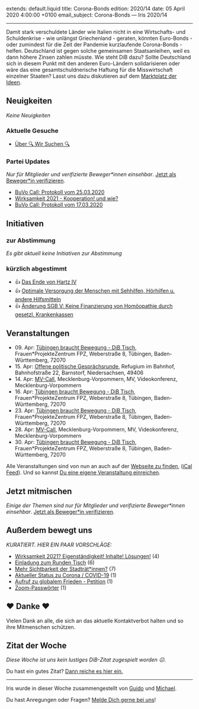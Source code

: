 
extends: default.liquid
title: Corona-Bonds
edition: 2020/14
date: 05 April 2020 4:00:00 +0100
email_subject: Corona-Bonds — Iris 2020/14

---
Damit stark verschuldete Länder wie Italien nicht in eine Wirtschafts- und Schuldenkrise - wie unlängst Griechenland - geraten, könnten Euro-Bonds - oder zumindest für die Zeit der Pandemie kurzlaufende Corona-Bonds - helfen. Deutschland ist gegen solche gemeinsamen Staatsanleihen, weil es dann höhere Zinsen zahlen müsste.
Wie steht DiB dazu? Sollte Deutschland sich in diesem Punkt mit den anderen Euro-Ländern solidarisieren oder wäre das eine gesamtschuldnerische Haftung für die Misswirtschaft einzelner Staaten? Lasst uns dazu diskutieren auf dem [Marktplatz der Ideen](https://marktplatz.bewegung.jetzt).

## Neuigkeiten

_Keine Neuigkeiten_

### Aktuelle Gesuche

 - [Über 🔍 Wir Suchen 🔍](https://marktplatz.bewegung.jetzt/t/ueber-wir-suchen/8837)

### Partei Updates

_Nur für Mitglieder und verifizierte Beweger\*innen einsehbar_. [Jetzt als Beweger\*in verifizieren](https://bewegung.jetzt/bewegerin-werden/).

 - [BuVo Call: Protokoll vom 25.03.2020](https://marktplatz.bewegung.jetzt/t/buvo-call-protokoll-vom-25-03-2020/34036)
 - [Wirksamkeit 2021 - Kooperation! und wie?](https://marktplatz.bewegung.jetzt/t/wirksamkeit-2021-kooperation-und-wie/33984)
 - [BuVo Call: Protokoll vom 17.03.2020](https://marktplatz.bewegung.jetzt/t/buvo-call-protokoll-vom-17-03-2020/33966)

## Initiativen

### zur Abstimmung
_Es gibt aktuell keine Initiativen zur Abstimmung_
### kürzlich abgestimmt

 - 👍 [Das Ende von Hartz IV](https://abstimmen.bewegung.jetzt/initiative/296-das-ende-von-hartz-iv)
 - 👍 [Optimale Versorgung der Menschen mit Sehhilfen, Hörhilfen u. andere Hilfsmitteln](https://abstimmen.bewegung.jetzt/initiative/298-optimale-versorgung-der-menschen-mit-sehhilfen-horhilfen-u-andere-hilfsmitteln)
 - 👍 [Änderung SGB V: Keine Finanzierung von Homöopathie durch gesetzl. Krankenkassen](https://abstimmen.bewegung.jetzt/initiative/295-anderung-sgb-v-keine-finanzierung-von-homoopathie-durch-gesetzl-krankenkassen)


## Veranstaltungen

 - 09.&nbsp;Apr: [Tübingen braucht Bewegung - DiB Tisch](https://bewegung.jetzt/veranstaltungen/tuebingen-braucht-bewegung-dib-tisch-2-2020-04-09/), Frauen\*ProjekteZentrum FPZ, Weberstraße 8, Tübingen, Baden-Württemberg, 72070
 - 15.&nbsp;Apr: [Offene politische Gesprächsrunde](https://bewegung.jetzt/veranstaltungen/offene-politische-gespraechsrunde-2020-04-15/), Refugium im Bahnhof, Bahnhofstraße 22, Barnstorf, Niedersachsen, 49406
 - 14.&nbsp;Apr: [MV-Call](https://bewegung.jetzt/veranstaltungen/mv-call/), Mecklenburg-Vorpommern, MV, Videokonferenz, Mecklenburg-Vorpommern
 - 16.&nbsp;Apr: [Tübingen braucht Bewegung - DiB Tisch](https://bewegung.jetzt/veranstaltungen/tuebingen-braucht-bewegung-dib-tisch-2-2020-04-16/), Frauen\*ProjekteZentrum FPZ, Weberstraße 8, Tübingen, Baden-Württemberg, 72070
 - 23.&nbsp;Apr: [Tübingen braucht Bewegung - DiB Tisch](https://bewegung.jetzt/veranstaltungen/tuebingen-braucht-bewegung-dib-tisch-2-2020-04-23/), Frauen\*ProjekteZentrum FPZ, Weberstraße 8, Tübingen, Baden-Württemberg, 72070
 - 28.&nbsp;Apr: [MV-Call](https://bewegung.jetzt/veranstaltungen/mv-call/), Mecklenburg-Vorpommern, MV, Videokonferenz, Mecklenburg-Vorpommern
 - 30.&nbsp;Apr: [Tübingen braucht Bewegung - DiB Tisch](https://bewegung.jetzt/veranstaltungen/tuebingen-braucht-bewegung-dib-tisch-2-2020-04-30/), Frauen\*ProjekteZentrum FPZ, Weberstraße 8, Tübingen, Baden-Württemberg, 72070


Alle Veranstaltungen sind von nun an auch auf der [Webseite zu finden](https://bewegung.jetzt/veranstaltungen/), ([iCal Feed](https://bewegung.jetzt/?ical=1)). Und so kannst [Du eine eigene Veranstaltung einreichen](https://marktplatz.bewegung.jetzt/t/eine-veranstaltung-auf-der-webseite-einreichen/21379).

## Jetzt mitmischen

_Einige der Themen sind nur für Mitglieder und verifizierte Beweger\*innen einsehbar_. [Jetzt als Beweger\*in verifizieren](https://bewegung.jetzt/bewegerin-werden/).


## Außerdem bewegt uns

_KURATIERT. HIER EIN PAAR VORSCHLÄGE:_
 - [Wirksamkeit 2021? Eigenständigkeit! Inhalte! Lösungen!](https://marktplatz.bewegung.jetzt/t/wirksamkeit-2021-eigenstaendigkeit-inhalte-loesungen/34089) (4)
 - [Einladung zum Runden Tisch](https://marktplatz.bewegung.jetzt/t/einladung-zum-runden-tisch/34066) (6)
 - [Mehr Sichtbarkeit der Stadträt*innen?](https://marktplatz.bewegung.jetzt/t/mehr-sichtbarkeit-der-stadtraet-innen/34063) (7)
 - [Aktueller Status zu Corona / COVID-19](https://marktplatz.bewegung.jetzt/t/aktueller-status-zu-corona-covid-19/34058) (1)
 - [Aufruf zu globalem Frieden - Petition](https://marktplatz.bewegung.jetzt/t/aufruf-zu-globalem-frieden-petition/34083) (1)
 - [Zoom-Passwörter](https://marktplatz.bewegung.jetzt/t/zoom-passwoerter/34087) (1)

## ❤️ Danke ❤️
Vielen Dank an alle, die sich an das aktuelle Kontaktverbot halten und so ihre Mitmenschen schützen.

## Zitat der Woche
_Diese Woche ist uns kein lustiges DiB-Zitat zugespielt worden ☹._

Du hast ein gutes Zitat? [Dann reiche es hier ein.](https://marktplatz.bewegung.jetzt/t/lustige-dib-zitate/10175)


---

Iris wurde in dieser Woche zusammengestellt von [Guido](https://marktplatz.bewegung.jetzt/u/Guido/) und [Michael](https://marktplatz.bewegung.jetzt/u/MichaelVoss/).

Du hast Anregungen oder Fragen? [Melde Dich gerne bei uns](https://marktplatz.bewegung.jetzt/t/neu-iris-die-woechtliche-zusammenfasssung-zum-sonntagsbrunch/10990)!

